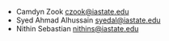 - Camdyn Zook czook@iastate.edu
- Syed Ahmad Alhussain syedal@iastate.edu
- Nithin Sebastian nithins@iastate.edu

